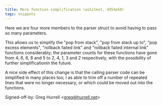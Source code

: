 ```yaml
---
title: More function simplification (wikitext, dd54a50)
tags: snippets
---
```


Here we are four more members to the parser struct to avoid having to pass so many parameters.

This allows us to simplify the "pop from stack", "pop from stack up to", "pop excess elements", "rollback failed link" and "rollback failed internal link" functions considerably; the parameter counts for these functions have gone from 4, 6, 6, 8 and 5 to 2, 4, 1, 3 and 2 respectively, with the possibility of further simplificationin the future.

A nice side effect of this change is that the calling parser code can be simplified in many places too; I as able to trim off a number of repeated lines that were no longer necessary, or which could be moved out into the functions.

Signed-off-by: Greg Hurrell &lt;greg@hurrell.net&gt;
